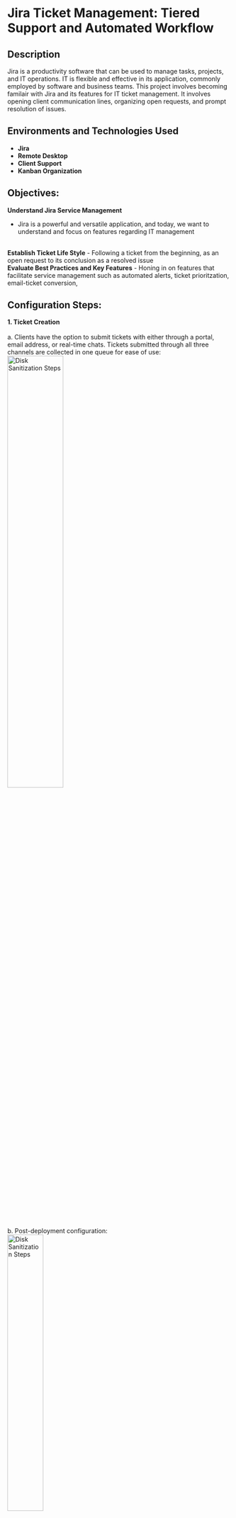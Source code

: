 <h1>Jira Ticket Management: Tiered Support and Automated Workflow</h1>


<h2>Description</h2>
Jira is a productivity software that can be used to manage tasks, projects, and IT operations. IT is flexible and effective in its application, commonly employed by software and business teams. This project involves becoming familair with Jira and its features for IT ticket management. It involves opening client communication lines, organizing open requests, and prompt resolution of issues. 
<br/>


<h2>Environments and Technologies Used</h2>

- <b>Jira</b>
- <b>Remote Desktop</b>
- <b>Client Support</b>
- <b>Kanban Organization</b>

<h2>Objectives:</h2>

<b>Understand Jira Service Management</b>
- Jira is a powerful and versatile application, and today, we want to understand and focus on features regarding IT management
<br/>
<b>Establish Ticket Life Style</b>
- Following a ticket from the beginning, as an open request to its conclusion as a resolved issue
<br/>
<b>Evaluate Best Practices and Key Features</b>
- Honing in on features that facilitate service management such as automated alerts, ticket prioritzation, email-ticket conversion, 
<br/>

<h2>Configuration Steps:</h2>

__1. Ticket Creation__ <br/>
<br/>
a. Clients have the option to submit tickets with either through a portal, email address, or real-time chats. Tickets submitted through all three channels are collected in one queue for ease of use: <br/>
<img src="https://github.com/henrykim-projects/jira_ticketmanagement/blob/e363cb21fc788ab0b725805b2dfb69e86f742928/images/jira_1.PNG" height="50%" width="50%" alt="Disk Sanitization Steps"/>
<br/> 
<br/>
b. Post-deployment configuration: <br/>
<img src="https://github.com/henrykim-projects/activedirectory_config/blob/7d2b6b00db83259673f2465f2696081894db7a65/images/nc_8.PNG" height="40%" width="40%" alt="Disk Sanitization Steps"/>
<br />  
<br />
c. Creating the main domain forest:  <br/>
<img src="https://github.com/henrykim-projects/activedirectory_config/blob/7d2b6b00db83259673f2465f2696081894db7a65/images/nc_9.PNG" height="40%" width="40%" alt="Disk Sanitization Steps"/>
<br />
<br />
d. After successfully completeing configuration, the domain name and admin account will be visible:  <br/>
<img src="https://github.com/henrykim-projects/activedirectory_config/blob/7d2b6b00db83259673f2465f2696081894db7a65/images/nc_11.PNG" height="40%" width="40%" alt="Disk Sanitization Steps"/>
<br />
<br />
e. With AD Users and Computers, create a organizational unit for admin accounts: <br/>
<img src="https://github.com/henrykim-projects/activedirectory_config/blob/25b2e12ea93c1007e18c14c32d4346ab17dfd628/images/nc_13.PNG" height="50%" width="50%" alt="Disk Sanitization Steps"/>
<br/> 
<br/>
f. Create admin account. Password expiration and change password settings add layers of account management: <br/>
<img src="https://github.com/henrykim-projects/activedirectory_config/blob/25b2e12ea93c1007e18c14c32d4346ab17dfd628/images/nc_15.PNG" height="50%" width="50%" alt="Disk Sanitization Steps"/>
<br/> 
<br/>
<img src="https://github.com/henrykim-projects/activedirectory_config/blob/25b2e12ea93c1007e18c14c32d4346ab17dfd628/images/nc_16.PNG" height="50%" width="50%" alt="Disk Sanitization Steps"/>
<br/> 
<br/>
The account is now in both Users and Admins groups
<img src="https://github.com/henrykim-projects/activedirectory_config/blob/c6a8cd48df4631062bc775b02b18d89e1df486c4/images/nc_18.PNG" height="50%" width="50%" alt="Disk Sanitization Steps"/>
<br />
<br/>
__2. Adding Routing and Remote Access__ <br/>
<br/>
a. In "Add Server Roles", select Remote Access: <br/>
<img src="https://github.com/henrykim-projects/activedirectory_config/blob/fb1fd1b9678440ccd11c9a9ef883e3d27979df78/images/nc_19.PNG" height="50%" width="50%" alt="Disk Sanitization Steps"/>
<br/> 
<br/>
b. We will configure NAT to connect users to the internet through one IP address, the Domain Controller: <br/>
<img src="https://github.com/henrykim-projects/activedirectory_config/blob/fb1fd1b9678440ccd11c9a9ef883e3d27979df78/images/nc_20.PNG" height="50%" width="50%" alt="Disk Sanitization Steps"/>
<br/> 
<br/>
<img src="https://github.com/henrykim-projects/activedirectory_config/blob/fb1fd1b9678440ccd11c9a9ef883e3d27979df78/images/nc_21.PNG" height="50%" width="50%" alt="Disk Sanitization Steps"/>
<br/> 
<br/>
c. Select the Internet connection we labelled from the setup portion of the project (not the internal network)
<img src="https://github.com/henrykim-projects/activedirectory_config/blob/07da8f3778af75e098ea64190f55abed46404224/images/nc_22.PNG" height="50%" width="50%" alt="Disk Sanitization Steps"/>
<br/> 
<br/>
d. The Domain Controller will have a green indicator to confirm network connectivity
<img src="https://github.com/henrykim-projects/activedirectory_config/blob/2a34d15153eb4b8d00f982d95ce0def14f797953/images/nc_23.PNG" height="50%" width="50%" alt="Disk Sanitization Steps"/>
<br/> 
<br/>
__3. DHCP Server Configuration__ <br/>
<br/>
a. Add DHCP in server roles for remote server adiministration: <br/>
<img src="https://github.com/henrykim-projects/activedirectory_config/blob/07da8f3778af75e098ea64190f55abed46404224/images/nc_24.PNG" height="50%" width="50%" alt="Disk Sanitization Steps"/>
<br/> 
<br/>
b. Manually configure the scope, the range of IP addresses, available as well as the subnet mask : <br/>
<img src="https://github.com/henrykim-projects/activedirectory_config/blob/07da8f3778af75e098ea64190f55abed46404224/images/nc_25.PNG" height="50%" width="50%" alt="Disk Sanitization Steps"/>
<br/> 
<br/>
<img src="https://github.com/henrykim-projects/activedirectory_config/blob/07da8f3778af75e098ea64190f55abed46404224/images/nc_26.PNG" height="50%" width="50%" alt="Disk Sanitization Steps"/>
<br/> 
<br/>
c. It is possible to set the duration for distributed IP addresses. This is commonly seen in cafes, where Wi-Fi access is limited to a couple hours, and additional purchase is necessaru for reconnection: <br/>
<img src="https://github.com/henrykim-projects/activedirectory_config/blob/07da8f3778af75e098ea64190f55abed46404224/images/nc_27.PNG" height="50%" width="50%" alt="Disk Sanitization Steps"/>
<br/> 
<br/>
d. Set the default gateway, as well as the DNS server, to the Domain Controller's IP address: <br/>
<img src="https://github.com/henrykim-projects/activedirectory_config/blob/07da8f3778af75e098ea64190f55abed46404224/images/nc_28.PNG" height="50%" width="50%" alt="Disk Sanitization Steps"/>
<br/> 
<br/>
<img src="https://github.com/henrykim-projects/activedirectory_config/blob/07da8f3778af75e098ea64190f55abed46404224/images/nc_29.PNG" height="50%" width="50%" alt="Disk Sanitization Steps"/>
<br/> 
<br/>
e. Now the network is ready to provide IP addresses within a scope for new users. Current leases, policies, and other management tools are available to facilitate user access: <br/>
<img src="https://github.com/henrykim-projects/activedirectory_config/blob/07da8f3778af75e098ea64190f55abed46404224/images/nc_30.PNG" height="50%" width="50%" alt="Disk Sanitization Steps"/>
<br/> 
<br/>
</p>

<h2>Final Thoughts</h2>
Now that DHCP/DNS, Remote Access, and Domain Services are fully configured, we are ready to add users to our network. Active Directory demonstrated many features that give granular control to how and to whom internet is provided. We also saw modes of access management and identity security in the form of organizational units, admin account controls, and IP lease durations. In the final step, we will add users generated through a Powershell script and confirm network connectivity through a DHCP-provided IP address. 
<br><br/>
<!--
 ```diff
- text in red
+ text in green
! text in orange
# text in gray
@@ text in purple (and bold)@@
```
--!>
